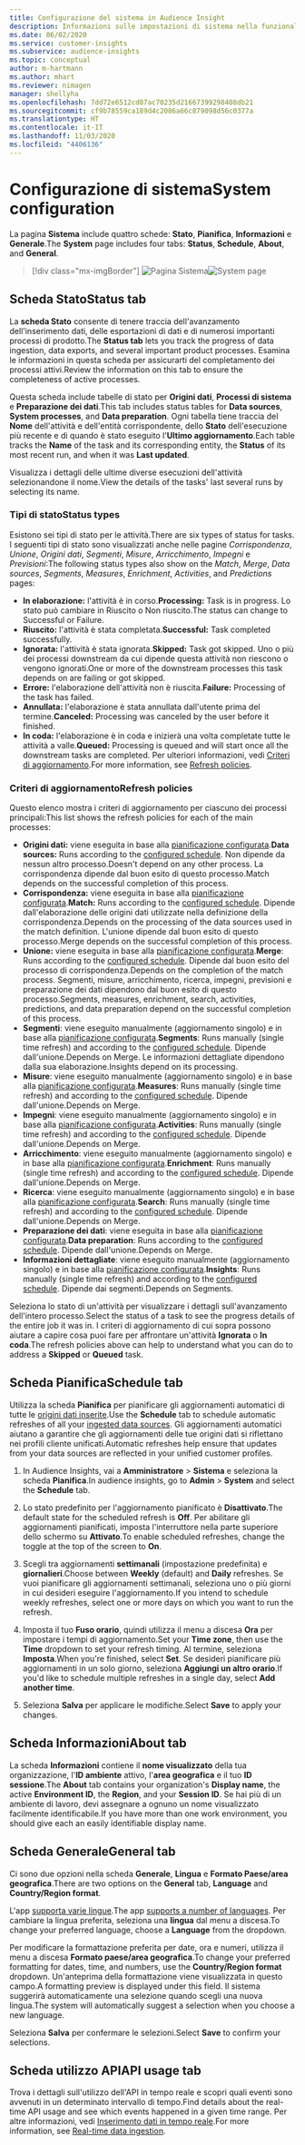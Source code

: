 ```yaml
---
title: Configurazione del sistema in Audience Insight
description: Informazioni sulle impostazioni di sistema nella funzionalità Audience Insights di Dynamics 365 Customer Insights.
ms.date: 06/02/2020
ms.service: customer-insights
ms.subservice: audience-insights
ms.topic: conceptual
author: m-hartmann
ms.author: mhart
ms.reviewer: nimagen
manager: shellyha
ms.openlocfilehash: 7dd72e6512cd87ac70235d21667399298408db21
ms.sourcegitcommit: cf9b78559ca189d4c2086a66c879098d56c0377a
ms.translationtype: HT
ms.contentlocale: it-IT
ms.lasthandoff: 11/03/2020
ms.locfileid: "4406136"
---
```

# <a name="system-configuration"></a><span data-ttu-id="1055b-103">Configurazione di sistema</span><span class="sxs-lookup"><span data-stu-id="1055b-103">System configuration</span></span>

<span data-ttu-id="1055b-104">La pagina **Sistema** include quattro schede: **Stato**, **Pianifica**, **Informazioni** e **Generale**.</span><span class="sxs-lookup"><span data-stu-id="1055b-104">The **System** page includes four tabs: **Status**, **Schedule**, **About**, and **General**.</span></span>

> [!div class="mx-imgBorder"]
> <span data-ttu-id="1055b-105">![Pagina Sistema](media/system-tabs.png "Pagina Sistema")</span><span class="sxs-lookup"><span data-stu-id="1055b-105">![System page](media/system-tabs.png "System page")</span></span>

## <a name="status-tab"></a><span data-ttu-id="1055b-106">Scheda Stato</span><span class="sxs-lookup"><span data-stu-id="1055b-106">Status tab</span></span>

<span data-ttu-id="1055b-107">La **scheda Stato** consente di tenere traccia dell'avanzamento dell'inserimento dati, delle esportazioni di dati e di numerosi importanti processi di prodotto.</span><span class="sxs-lookup"><span data-stu-id="1055b-107">The **Status tab** lets you track the progress of data ingestion, data exports, and several important product processes.</span></span> <span data-ttu-id="1055b-108">Esamina le informazioni in questa scheda per assicurarti del completamento dei processi attivi.</span><span class="sxs-lookup"><span data-stu-id="1055b-108">Review the information on this tab to ensure the completeness of active processes.</span></span>

<span data-ttu-id="1055b-109">Questa scheda include tabelle di stato per **Origini dati**, **Processi di sistema** e **Preparazione dei dati**.</span><span class="sxs-lookup"><span data-stu-id="1055b-109">This tab includes status tables for **Data sources**, **System processes**, and **Data preparation**.</span></span> <span data-ttu-id="1055b-110">Ogni tabella tiene traccia del **Nome** dell'attività e dell'entità corrispondente, dello **Stato** dell'esecuzione più recente e di quando è stato eseguito l'**Ultimo aggiornamento**.</span><span class="sxs-lookup"><span data-stu-id="1055b-110">Each table tracks the **Name** of the task and its corresponding entity, the **Status** of its most recent run, and when it was **Last updated**.</span></span>

<span data-ttu-id="1055b-111">Visualizza i dettagli delle ultime diverse esecuzioni dell'attività selezionandone il nome.</span><span class="sxs-lookup"><span data-stu-id="1055b-111">View the details of the tasks' last several runs by selecting its name.</span></span>

### <a name="status-types"></a><span data-ttu-id="1055b-112">Tipi di stato</span><span class="sxs-lookup"><span data-stu-id="1055b-112">Status types</span></span>

<span data-ttu-id="1055b-113">Esistono sei tipi di stato per le attività.</span><span class="sxs-lookup"><span data-stu-id="1055b-113">There are six types of status for tasks.</span></span> <span data-ttu-id="1055b-114">I seguenti tipi di stato sono visualizzati anche nelle pagine *Corrispondenza*, *Unione*, *Origini dati*, *Segmenti*, *Misure*, *Arricchimento*, *Impegni* e *Previsioni*:</span><span class="sxs-lookup"><span data-stu-id="1055b-114">The following status types also show on the *Match*, *Merge*, *Data sources*, *Segments*, *Measures*, *Enrichment*, *Activities*, and *Predictions* pages:</span></span>

- <span data-ttu-id="1055b-115">**In elaborazione:** l'attività è in corso.</span><span class="sxs-lookup"><span data-stu-id="1055b-115">**Processing:** Task is in progress.</span></span> <span data-ttu-id="1055b-116">Lo stato può cambiare in Riuscito o Non riuscito.</span><span class="sxs-lookup"><span data-stu-id="1055b-116">The status can change to Successful or Failure.</span></span>
- <span data-ttu-id="1055b-117">**Riuscito:** l'attività è stata completata.</span><span class="sxs-lookup"><span data-stu-id="1055b-117">**Successful:** Task completed successfully.</span></span>
- <span data-ttu-id="1055b-118">**Ignorata:** l'attività è stata ignorata.</span><span class="sxs-lookup"><span data-stu-id="1055b-118">**Skipped:** Task got skipped.</span></span> <span data-ttu-id="1055b-119">Uno o più dei processi downstream da cui dipende questa attività non riescono o vengono ignorati.</span><span class="sxs-lookup"><span data-stu-id="1055b-119">One or more of the downstream processes this task depends on are failing or got skipped.</span></span>
- <span data-ttu-id="1055b-120">**Errore:** l'elaborazione dell'attività non è riuscita.</span><span class="sxs-lookup"><span data-stu-id="1055b-120">**Failure:** Processing  of the task has failed.</span></span>
- <span data-ttu-id="1055b-121">**Annullata:** l'elaborazione è stata annullata dall'utente prima del termine.</span><span class="sxs-lookup"><span data-stu-id="1055b-121">**Canceled:** Processing was canceled by the user before it finished.</span></span>
- <span data-ttu-id="1055b-122">**In coda:** l'elaborazione è in coda e inizierà una volta completate tutte le attività a valle.</span><span class="sxs-lookup"><span data-stu-id="1055b-122">**Queued:** Processing is queued and will start once all the downstream tasks are completed.</span></span> <span data-ttu-id="1055b-123">Per ulteriori informazioni, vedi [Criteri di aggiornamento](#refresh-policies).</span><span class="sxs-lookup"><span data-stu-id="1055b-123">For more information, see [Refresh policies](#refresh-policies).</span></span>

### <a name="refresh-policies"></a><span data-ttu-id="1055b-124">Criteri di aggiornamento</span><span class="sxs-lookup"><span data-stu-id="1055b-124">Refresh policies</span></span>

<span data-ttu-id="1055b-125">Questo elenco mostra i criteri di aggiornamento per ciascuno dei processi principali:</span><span class="sxs-lookup"><span data-stu-id="1055b-125">This list shows the refresh policies for each of the main processes:</span></span>

- <span data-ttu-id="1055b-126">**Origini dati:** viene eseguita in base alla [pianificazione configurata](#schedule-tab).</span><span class="sxs-lookup"><span data-stu-id="1055b-126">**Data sources:** Runs according to the [configured schedule](#schedule-tab).</span></span> <span data-ttu-id="1055b-127">Non dipende da nessun altro processo.</span><span class="sxs-lookup"><span data-stu-id="1055b-127">Doesn't depend on any other process.</span></span> <span data-ttu-id="1055b-128">La corrispondenza dipende dal buon esito di questo processo.</span><span class="sxs-lookup"><span data-stu-id="1055b-128">Match depends on the successful completion of this process.</span></span>
- <span data-ttu-id="1055b-129">**Corrispondenza:** viene eseguita in base alla [pianificazione configurata](#schedule-tab).</span><span class="sxs-lookup"><span data-stu-id="1055b-129">**Match:** Runs according to the [configured schedule](#schedule-tab).</span></span> <span data-ttu-id="1055b-130">Dipende dall'elaborazione delle origini dati utilizzate nella definizione della corrispondenza.</span><span class="sxs-lookup"><span data-stu-id="1055b-130">Depends on the processing of the data sources used in the match definition.</span></span> <span data-ttu-id="1055b-131">L'unione dipende dal buon esito di questo processo.</span><span class="sxs-lookup"><span data-stu-id="1055b-131">Merge depends on the successful completion of this process.</span></span>
- <span data-ttu-id="1055b-132">**Unione:** viene eseguita in base alla [pianificazione configurata](#schedule-tab).</span><span class="sxs-lookup"><span data-stu-id="1055b-132">**Merge**: Runs according to the [configured schedule](#schedule-tab).</span></span> <span data-ttu-id="1055b-133">Dipende dal buon esito del processo di corrispondenza.</span><span class="sxs-lookup"><span data-stu-id="1055b-133">Depends on the completion of the match process.</span></span> <span data-ttu-id="1055b-134">Segmenti, misure, arricchimento, ricerca, impegni, previsioni e preparazione dei dati dipendono dal buon esito di questo processo.</span><span class="sxs-lookup"><span data-stu-id="1055b-134">Segments, measures, enrichment, search, activities, predictions, and data preparation depend on the successful completion of this process.</span></span>
- <span data-ttu-id="1055b-135">**Segmenti**: viene eseguito manualmente (aggiornamento singolo) e in base alla [pianificazione configurata](#schedule-tab).</span><span class="sxs-lookup"><span data-stu-id="1055b-135">**Segments**: Runs manually (single time refresh) and according to the [configured schedule](#schedule-tab).</span></span> <span data-ttu-id="1055b-136">Dipende dall'unione.</span><span class="sxs-lookup"><span data-stu-id="1055b-136">Depends on Merge.</span></span> <span data-ttu-id="1055b-137">Le informazioni dettagliate dipendono dalla sua elaborazione.</span><span class="sxs-lookup"><span data-stu-id="1055b-137">Insights depend on its processing.</span></span>
- <span data-ttu-id="1055b-138">**Misure**: viene eseguito manualmente (aggiornamento singolo) e in base alla [pianificazione configurata](#schedule-tab).</span><span class="sxs-lookup"><span data-stu-id="1055b-138">**Measures**: Runs manually (single time refresh) and according to the [configured schedule](#schedule-tab).</span></span> <span data-ttu-id="1055b-139">Dipende dall'unione.</span><span class="sxs-lookup"><span data-stu-id="1055b-139">Depends on Merge.</span></span>
- <span data-ttu-id="1055b-140">**Impegni**: viene eseguito manualmente (aggiornamento singolo) e in base alla [pianificazione configurata](#schedule-tab).</span><span class="sxs-lookup"><span data-stu-id="1055b-140">**Activities**: Runs manually (single time refresh) and according to the [configured schedule](#schedule-tab).</span></span> <span data-ttu-id="1055b-141">Dipende dall'unione.</span><span class="sxs-lookup"><span data-stu-id="1055b-141">Depends on Merge.</span></span>
- <span data-ttu-id="1055b-142">**Arricchimento**: viene eseguito manualmente (aggiornamento singolo) e in base alla [pianificazione configurata](#schedule-tab).</span><span class="sxs-lookup"><span data-stu-id="1055b-142">**Enrichment**: Runs manually (single time refresh) and according to the [configured schedule](#schedule-tab).</span></span> <span data-ttu-id="1055b-143">Dipende dall'unione.</span><span class="sxs-lookup"><span data-stu-id="1055b-143">Depends on Merge.</span></span>
- <span data-ttu-id="1055b-144">**Ricerca**: viene eseguito manualmente (aggiornamento singolo) e in base alla [pianificazione configurata](#schedule-tab).</span><span class="sxs-lookup"><span data-stu-id="1055b-144">**Search**: Runs manually (single time refresh) and according to the [configured schedule](#schedule-tab).</span></span> <span data-ttu-id="1055b-145">Dipende dall'unione.</span><span class="sxs-lookup"><span data-stu-id="1055b-145">Depends on Merge.</span></span>
- <span data-ttu-id="1055b-146">**Preparazione dei dati**: viene eseguita in base alla [pianificazione configurata](#schedule-tab).</span><span class="sxs-lookup"><span data-stu-id="1055b-146">**Data preparation**: Runs according to the [configured schedule](#schedule-tab).</span></span> <span data-ttu-id="1055b-147">Dipende dall'unione.</span><span class="sxs-lookup"><span data-stu-id="1055b-147">Depends on Merge.</span></span>
- <span data-ttu-id="1055b-148">**Informazioni dettagliate**: viene eseguito manualmente (aggiornamento singolo) e in base alla [pianificazione configurata](#schedule-tab).</span><span class="sxs-lookup"><span data-stu-id="1055b-148">**Insights**: Runs manually (single time refresh) and according to the [configured schedule](#schedule-tab).</span></span> <span data-ttu-id="1055b-149">Dipende dai segmenti.</span><span class="sxs-lookup"><span data-stu-id="1055b-149">Depends on Segments.</span></span>

<span data-ttu-id="1055b-150">Seleziona lo stato di un'attività per visualizzare i dettagli sull'avanzamento dell'intero processo.</span><span class="sxs-lookup"><span data-stu-id="1055b-150">Select the status of a task to see the progress details of the entire job it was in.</span></span> <span data-ttu-id="1055b-151">I criteri di aggiornamento di cui sopra possono aiutare a capire cosa puoi fare per affrontare un'attività **Ignorata** o **In coda**.</span><span class="sxs-lookup"><span data-stu-id="1055b-151">The refresh policies above can help to understand what you can do to address a **Skipped** or **Queued** task.</span></span>

## <a name="schedule-tab"></a><span data-ttu-id="1055b-152">Scheda Pianifica</span><span class="sxs-lookup"><span data-stu-id="1055b-152">Schedule tab</span></span>

<span data-ttu-id="1055b-153">Utilizza la scheda **Pianifica** per pianificare gli aggiornamenti automatici di tutte le [origini dati inserite](data-sources.md).</span><span class="sxs-lookup"><span data-stu-id="1055b-153">Use the **Schedule** tab to schedule automatic refreshes of all your [ingested data sources](data-sources.md).</span></span> <span data-ttu-id="1055b-154">Gli aggiornamenti automatici aiutano a garantire che gli aggiornamenti delle tue origini dati si riflettano nei profili cliente unificati.</span><span class="sxs-lookup"><span data-stu-id="1055b-154">Automatic refreshes help ensure that updates from your data sources are reflected in your unified customer profiles.</span></span>

1. <span data-ttu-id="1055b-155">In Audience Insights, vai a **Amministratore** > **Sistema** e seleziona la scheda **Pianifica**.</span><span class="sxs-lookup"><span data-stu-id="1055b-155">In audience insights, go to **Admin** > **System** and select the **Schedule** tab.</span></span>

2. <span data-ttu-id="1055b-156">Lo stato predefinito per l'aggiornamento pianificato è **Disattivato**.</span><span class="sxs-lookup"><span data-stu-id="1055b-156">The default state for the scheduled refresh is **Off**.</span></span> <span data-ttu-id="1055b-157">Per abilitare gli aggiornamenti pianificati, imposta l'interruttore nella parte superiore dello schermo su **Attivato**.</span><span class="sxs-lookup"><span data-stu-id="1055b-157">To enable scheduled refreshes, change the toggle at the top of the screen to **On**.</span></span>

3. <span data-ttu-id="1055b-158">Scegli tra aggiornamenti **settimanali** (impostazione predefinita) e **giornalieri**.</span><span class="sxs-lookup"><span data-stu-id="1055b-158">Choose between **Weekly** (default) and **Daily** refreshes.</span></span> <span data-ttu-id="1055b-159">Se vuoi pianificare gli aggiornamenti settimanali, seleziona uno o più giorni in cui desideri eseguire l'aggiornamento.</span><span class="sxs-lookup"><span data-stu-id="1055b-159">If you intend to schedule weekly refreshes, select one or more days on which you want to run the refresh.</span></span>

4. <span data-ttu-id="1055b-160">Imposta il tuo **Fuso orario**, quindi utilizza il menu a discesa **Ora** per impostare i tempi di aggiornamento.</span><span class="sxs-lookup"><span data-stu-id="1055b-160">Set your **Time zone**, then use the **Time** dropdown to set your refresh timing.</span></span> <span data-ttu-id="1055b-161">Al termine, seleziona **Imposta**.</span><span class="sxs-lookup"><span data-stu-id="1055b-161">When you're finished, select **Set**.</span></span> <span data-ttu-id="1055b-162">Se desideri pianificare più aggiornamenti in un solo giorno, seleziona **Aggiungi un altro orario**.</span><span class="sxs-lookup"><span data-stu-id="1055b-162">If you'd like to schedule multiple refreshes in a single day, select **Add another time**.</span></span>

5. <span data-ttu-id="1055b-163">Seleziona **Salva** per applicare le modifiche.</span><span class="sxs-lookup"><span data-stu-id="1055b-163">Select **Save** to apply your changes.</span></span>

## <a name="about-tab"></a><span data-ttu-id="1055b-164">Scheda Informazioni</span><span class="sxs-lookup"><span data-stu-id="1055b-164">About tab</span></span>

<span data-ttu-id="1055b-165">La scheda **Informazioni** contiene il **nome visualizzato** della tua organizzazione, l'**ID ambiente** attivo, l'**area geografica** e il tuo **ID sessione**.</span><span class="sxs-lookup"><span data-stu-id="1055b-165">The **About** tab contains your organization's **Display name**, the active **Environment ID**, the **Region**, and your **Session ID**.</span></span> <span data-ttu-id="1055b-166">Se hai più di un ambiente di lavoro, devi assegnare a ognuno un nome visualizzato facilmente identificabile.</span><span class="sxs-lookup"><span data-stu-id="1055b-166">If you have more than one work environment, you should give each an easily identifiable display name.</span></span>

## <a name="general-tab"></a><span data-ttu-id="1055b-167">Scheda Generale</span><span class="sxs-lookup"><span data-stu-id="1055b-167">General tab</span></span>

<span data-ttu-id="1055b-168">Ci sono due opzioni nella scheda **Generale**, **Lingua** e **Formato Paese/area geografica**.</span><span class="sxs-lookup"><span data-stu-id="1055b-168">There are two options on the **General** tab, **Language** and **Country/Region format**.</span></span>

<span data-ttu-id="1055b-169">L'app [supporta varie lingue](supported-languages.md).</span><span class="sxs-lookup"><span data-stu-id="1055b-169">The app [supports a number of languages](supported-languages.md).</span></span> <span data-ttu-id="1055b-170">Per cambiare la lingua preferita, seleziona una **lingua** dal menu a discesa.</span><span class="sxs-lookup"><span data-stu-id="1055b-170">To change your preferred language, choose a **Language** from the dropdown.</span></span>

<span data-ttu-id="1055b-171">Per modificare la formattazione preferita per date, ora e numeri, utilizza il menu a discesa **Formato paese/area geografica**.</span><span class="sxs-lookup"><span data-stu-id="1055b-171">To change your preferred formatting for dates, time, and numbers, use the **Country/Region format** dropdown.</span></span> <span data-ttu-id="1055b-172">Un'anteprima della formattazione viene visualizzata in questo campo.</span><span class="sxs-lookup"><span data-stu-id="1055b-172">A formatting preview is displayed under this field.</span></span> <span data-ttu-id="1055b-173">Il sistema suggerirà automaticamente una selezione quando scegli una nuova lingua.</span><span class="sxs-lookup"><span data-stu-id="1055b-173">The system will automatically suggest a selection when you choose a new language.</span></span>

<span data-ttu-id="1055b-174">Seleziona **Salva** per confermare le selezioni.</span><span class="sxs-lookup"><span data-stu-id="1055b-174">Select **Save** to confirm your selections.</span></span>

## <a name="api-usage-tab"></a><span data-ttu-id="1055b-175">Scheda utilizzo API</span><span class="sxs-lookup"><span data-stu-id="1055b-175">API usage tab</span></span>

<span data-ttu-id="1055b-176">Trova i dettagli sull'utilizzo dell'API in tempo reale e scopri quali eventi sono avvenuti in un determinato intervallo di tempo.</span><span class="sxs-lookup"><span data-stu-id="1055b-176">Find details about the real-time API usage and see which events happened in a given time range.</span></span> <span data-ttu-id="1055b-177">Per altre informazioni, vedi [Inserimento dati in tempo reale](real-time-data-ingestion.md).</span><span class="sxs-lookup"><span data-stu-id="1055b-177">For more information, see [Real-time data ingestion](real-time-data-ingestion.md).</span></span>
